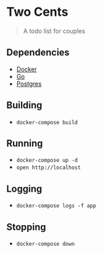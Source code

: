 # Two Cents

> A todo list for couples

## Dependencies

- [Docker](https://www.docker.com/)
- [Go](https://golang.org/)
- [Postgres](https://www.postgresql.org/)

## Building

- `docker-compose build`

## Running

- `docker-compose up -d`
- `open http://localhost`

## Logging

- `docker-compose logs -f app`

## Stopping

- `docker-compose down`
